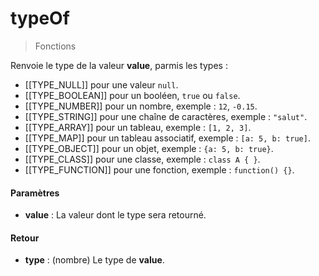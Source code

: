 # typeOf
> Fonctions

Renvoie le type de la valeur **value**, parmis les types :
  - [[TYPE_NULL]] pour une valeur `null`.
  - [[TYPE_BOOLEAN]] pour un booléen, `true` ou `false`.
  - [[TYPE_NUMBER]] pour un nombre, exemple : `12`, `-0.15`.
  - [[TYPE_STRING]] pour une chaîne de caractères, exemple : `"salut"`.
  - [[TYPE_ARRAY]] pour un tableau, exemple : `[1, 2, 3]`.
  - [[TYPE_MAP]] pour un tableau associatif, exemple : `[a: 5, b: true]`.
  - [[TYPE_OBJECT]] pour un objet, exemple : `{a: 5, b: true}`.
  - [[TYPE_CLASS]] pour une classe, exemple : `class A { }`.
  - [[TYPE_FUNCTION]] pour une fonction, exemple : `function() {}`.

#### Paramètres

  - **value** : La valeur dont le type sera retourné.

#### Retour

  - **type** : (nombre) Le type de **value**.
